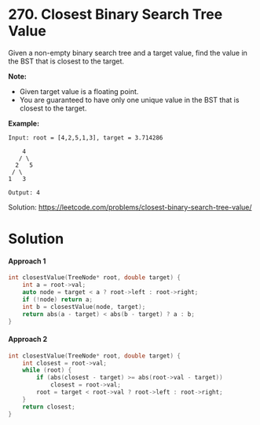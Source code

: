 # 270. Closest Binary Search Tree Value

Given a non-empty binary search tree and a target value, find the value in the BST that is closest to the target.

**Note:**

- Given target value is a floating point.
- You are guaranteed to have only one unique value in the BST that is closest to the target.

**Example:**

```
Input: root = [4,2,5,1,3], target = 3.714286

    4
   / \
  2   5
 / \
1   3

Output: 4
```

Solution: https://leetcode.com/problems/closest-binary-search-tree-value/



# Solution

#### Approach 1

```c++
int closestValue(TreeNode* root, double target) {
    int a = root->val;
    auto node = target < a ? root->left : root->right;
    if (!node) return a;
    int b = closestValue(node, target);
    return abs(a - target) < abs(b - target) ? a : b;
}
```

#### Approach 2

```c++
int closestValue(TreeNode* root, double target) {
    int closest = root->val;
    while (root) {
        if (abs(closest - target) >= abs(root->val - target))
            closest = root->val;
        root = target < root->val ? root->left : root->right;
    }
    return closest;
}
```

